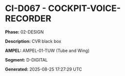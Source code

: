 # CI-D067 - COCKPIT-VOICE-RECORDER

**Phase:** 02-DESIGN

**Description:** CVR black box

**AMPEL:** AMPEL-01-TUW (Tube and Wing)

**Segment:** D-DIGITAL

**Generated:** 2025-08-25 17:27:29 UTC
